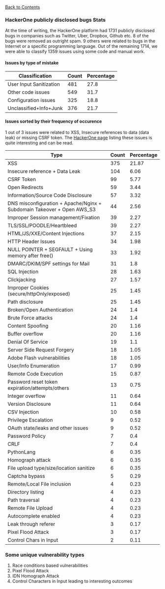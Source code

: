 [Back to Contents](README.md)


### HackerOne publicly disclosed bugs Stats

At the time of writing, the HackerOne platform had 1731 publicly disclosed bugs in companies such as Twitter, Uber, Dropbox, Github etc.
8 of the bugs were removed as outright spam. 9 others were related to bugs in the Internet or a specific programming language. Out of the remaining 1714, we were able to classify 1359 issues using some code and manual work.

    
    

#### Issues by type of mistake


| Classification | Count | Percentage |
| --- | --- |  --- |
| User Input Sanitization        | 481      | 27.8
| Other code issues              | 549      | 31.7
| Configuration issues           | 325      | 18.8
| Unclassified+Info+Junk         | 376      | 21.7


#### Issues sorted by their frequency of occurence 

1 out of 3 issues were related to XSS, Insecure references to data (data leak) or missing CSRF token. The [HackerOne page](https://hackerone.com/hacktivity/new) listing these issues is quite interesting and can be read.

Type|Count|Percentage
| --- | --- | --- |
XSS|375|21.87
Insecure reference + Data Leak|104|6.06
CSRF Token|99|5.77
Open Redirects|59|3.44
Information/Source Code Disclosure|57|3.32
DNS misconfiguration + Apache/Nginx + Subdomain Takeover + Open AWS_S3|44|2.56
Improper Session management/Fixation|39|2.27
TLS/SSL/POODLE/Heartbleed|39|2.27
HTML/JS/XXE/Content Injections|37|2.15
HTTP Header Issues|34|1.98
NULL POINTER + SEGFAULT + Using memory after free()|33|1.92
DMARC/DKIM/SPF settings for Mail|31|1.8
SQL Injection|28|1.63
Clickjacking|27|1.57
Improper Cookies (secure/httpOnly/exposed)|25|1.45
Path disclosure|25|1.45
Broken/Open Authentication|24|1.4
Brute Force attacks|24|1.4
Content Spoofing|20|1.16
Buffer overflow|20|1.16
Denial Of Service|19|1.1
Server Side Request Forgery|18|1.05
Adobe Flash vulnerabilities|18|1.05
User/Info Enumeration|17|0.99
Remote Code Execution|15|0.87
Password reset token expiration/attempts/others|13|0.75
Integer overflow|11|0.64
Version Disclosure|11|0.64
CSV Injection|10|0.58
Privilege Escalation|9|0.52
OAuth state/leaks and other issues|9|0.52
Password Policy|7|0.4
CRLF|7|0.4
PythonLang|6|0.35
Homograph attack|6|0.35
File upload type/size/location sanitize|6|0.35
Captcha bypass|5|0.29
Remote/Local File inclusion|4|0.23
Directory listing|4|0.23
Path traversal|4|0.23
Remote File Upload|4|0.23
Autocomplete enabled|4|0.23
Leak through referer|3|0.17
Pixel Flood Attack|3|0.17
Control Chars in Input|2|0.11


### Some unique vulnerability types

1. Race conditions based vulnerabilities
2. Pixel Flood Attack
3. IDN Homograph Attack
4. Control Characters in Input leading to interesting outcomes
